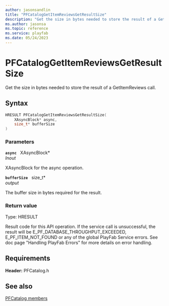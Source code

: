 ```yaml
---
author: jasonsandlin
title: "PFCatalogGetItemReviewsGetResultSize"
description: "Get the size in bytes needed to store the result of a GetItemReviews call."
ms.author: jasonsa
ms.topic: reference
ms.service: playfab
ms.date: 05/24/2023
---
```


# PFCatalogGetItemReviewsGetResultSize  

Get the size in bytes needed to store the result of a GetItemReviews call.  

## Syntax  
  
```cpp
HRESULT PFCatalogGetItemReviewsGetResultSize(  
    XAsyncBlock* async,  
    size_t* bufferSize  
)  
```  
  
### Parameters  
  
**`async`** &nbsp; XAsyncBlock*  
*_Inout_*  
  
XAsyncBlock for the async operation.  
  
**`bufferSize`** &nbsp; size_t*  
*output*  
  
The buffer size in bytes required for the result.  
  
  
### Return value
Type: HRESULT
  
Result code for this API operation. If the service call is unsuccessful, the result will be E_PF_DATABASE_THROUGHPUT_EXCEEDED, E_PF_ITEM_NOT_FOUND or any of the global PlayFab Service errors. See doc page "Handling PlayFab Errors" for more details on error handling.
  
  
## Requirements  
  
**Header:** PFCatalog.h
  
## See also  
[PFCatalog members](../pfcatalog_members.md)  

  
  
